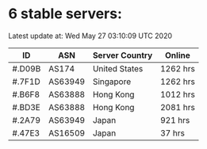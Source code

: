 # 6 stable servers:

Latest update at: Wed May 27 03:10:09 UTC 2020

| ID | ASN | Server Country | Online |
| -- | --- | -------------- | ------ |
| #.D09B | AS174 | United States | 1262 hrs |
| #.7F1D | AS63949 | Singapore | 1262 hrs |
| #.B6F8 | AS63888 | Hong Kong | 1012 hrs |
| #.BD3E | AS63888 | Hong Kong | 2081 hrs |
| #.2A79 | AS63949 | Japan | 921 hrs |
| #.47E3 | AS16509 | Japan | 37 hrs |


